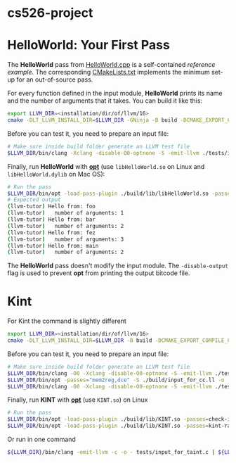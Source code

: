 # cs526-project

HelloWorld: Your First Pass
===========================
The **HelloWorld** pass from
[HelloWorld.cpp](https://github.com/banach-space/llvm-tutor/blob/main/HelloWorld/HelloWorld.cpp)
is a self-contained *reference example*. The corresponding
[CMakeLists.txt](https://github.com/banach-space/llvm-tutor/blob/main/HelloWorld/CMakeLists.txt)
implements the minimum set-up for an out-of-source pass.

For every function defined in the input module, **HelloWorld** prints its name
and the number of arguments that it takes. You can build it like this:

```bash
export LLVM_DIR=<installation/dir/of/llvm/16>
cmake -DLT_LLVM_INSTALL_DIR=$LLVM_DIR -GNinja -B build -DCMAKE_EXPORT_COMPILE_COMMANDS=1 && cmake --build ./build/ -v
```

Before you can test it, you need to prepare an input file:

```bash
# Make sure inside build folder generate an LLVM test file
$LLVM_DIR/bin/clang -Xclang -disable-O0-optnone -S -emit-llvm ./tests/input_for_hello.c -o ./build/input_for_hello.ll
```

Finally, run **HelloWorld** with
[**opt**](http://llvm.org/docs/CommandGuide/opt.html) (use `libHelloWorld.so`
on Linux and `libHelloWorld.dylib` on Mac OS):

```bash
# Run the pass
$LLVM_DIR/bin/opt -load-pass-plugin ./build/lib/libHelloWorld.so -passes=hello-world -disable-output ./build/input_for_hello.ll
# Expected output
(llvm-tutor) Hello from: foo
(llvm-tutor)   number of arguments: 1
(llvm-tutor) Hello from: bar
(llvm-tutor)   number of arguments: 2
(llvm-tutor) Hello from: fez
(llvm-tutor)   number of arguments: 3
(llvm-tutor) Hello from: main
(llvm-tutor)   number of arguments: 2
```

The **HelloWorld** pass doesn't modify the input module. The `-disable-output`
flag is used to prevent **opt** from printing the output bitcode file.


Kint
===========================
For Kint the command is slightly different
```bash
export LLVM_DIR=<installation/dir/of/llvm/16>
cmake -DLT_LLVM_INSTALL_DIR=$LLVM_DIR -B build -DCMAKE_EXPORT_COMPILE_COMMANDS=1 && cmake --build ./build/
```

Before you can test it, you need to prepare an input file:

```bash
# Make sure inside build folder generate an LLVM test file
$LLVM_DIR/bin/clang -O0 -Xclang -disable-O0-optnone -S -emit-llvm ./tests/input_for_cc.c -o ./build/input_for_cc.ll
$LLVM_DIR/bin/opt -passes="mem2reg,dce" -S ./build/input_for_cc.ll -o ./build/input_for_cc.ll
$LLVM_DIR/bin/clang -O0 -Xclang -disable-O0-optnone -S -emit-llvm ./tests/input_for_taint.c -o ./build/input_for_taint.ll
```

Finally, run **KINT** with
[**opt**](http://llvm.org/docs/CommandGuide/opt.html) (use `KINT.so`)
on Linux

```bash
# Run the pass
$LLVM_DIR/bin/opt -load-pass-plugin ./build/lib/KINT.so -passes=check-insertion-pass,smt-query-pass -disable-output -debug ./build/input_for_cc.ll
$LLVM_DIR/bin/opt -load-pass-plugin ./build/lib/KINT.so -passes=kint-range-analysis -disable-output ./build/input_for_taint.ll
```

Or run in one command
```bash
${LLVM_DIR}/bin/clang -emit-llvm -c -o - tests/input_for_taint.c | ${LLVM_DIR}/bin/opt -load-pass-plugin ./build/lib/KINT.so -passes=kint-range-analysis -disable-output -
```
